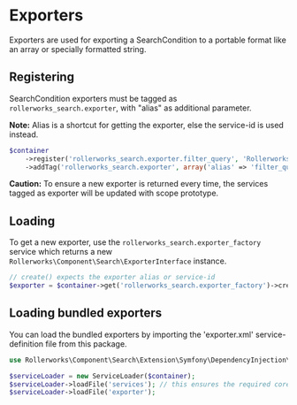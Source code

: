Exporters
=========

Exporters are used for exporting a SearchCondition to a portable format
like an array or specially formatted string.

## Registering

SearchCondition exporters must be tagged as `rollerworks_search.exporter`,
with "alias" as additional parameter.

**Note:** Alias is a shortcut for getting the exporter, else the service-id
is used instead.

```php
$container
    ->register('rollerworks_search.exporter.filter_query', 'Rollerworks\Component\Search\Exporter\FilterQueryExporter')
    ->addTag('rollerworks_search.exporter', array('alias' => 'filter_query'));
```

**Caution:** To ensure a new exporter is returned every time, the services
tagged as exporter will be updated with scope prototype.

## Loading

To get a new exporter, use the `rollerworks_search.exporter_factory` service
which returns a new `Rollerworks\Component\Search\ExporterInterface` instance.

```php
// create() expects the exporter alias or service-id
$exporter = $container->get('rollerworks_search.exporter_factory')->create('filter_query');
```

## Loading bundled exporters

You can load the bundled exporters by importing the 'exporter.xml'
service-definition file from this package.

```php
use Rollerworks\Component\Search\Extension\Symfony\DependencyInjection\ServiceLoader;

$serviceLoader = new ServiceLoader($container);
$serviceLoader->loadFile('services'); // this ensures the required core services are registered
$serviceLoader->loadFile('exporter');
```
